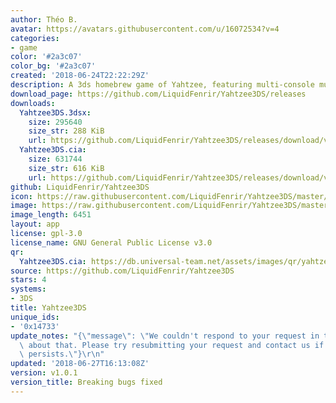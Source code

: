 ```yaml
---
author: Théo B.
avatar: https://avatars.githubusercontent.com/u/16072534?v=4
categories:
- game
color: '#2a3c07'
color_bg: '#2a3c07'
created: '2018-06-24T22:22:29Z'
description: A 3ds homebrew game of Yahtzee, featuring multi-console multiplayer
download_page: https://github.com/LiquidFenrir/Yahtzee3DS/releases
downloads:
  Yahtzee3DS.3dsx:
    size: 295640
    size_str: 288 KiB
    url: https://github.com/LiquidFenrir/Yahtzee3DS/releases/download/v1.0.1/Yahtzee3DS.3dsx
  Yahtzee3DS.cia:
    size: 631744
    size_str: 616 KiB
    url: https://github.com/LiquidFenrir/Yahtzee3DS/releases/download/v1.0.1/Yahtzee3DS.cia
github: LiquidFenrir/Yahtzee3DS
icon: https://raw.githubusercontent.com/LiquidFenrir/Yahtzee3DS/master/icon.png
image: https://raw.githubusercontent.com/LiquidFenrir/Yahtzee3DS/master/sprites/banner.png
image_length: 6451
layout: app
license: gpl-3.0
license_name: GNU General Public License v3.0
qr:
  Yahtzee3DS.cia: https://db.universal-team.net/assets/images/qr/yahtzee3ds-cia.png
source: https://github.com/LiquidFenrir/Yahtzee3DS
stars: 4
systems:
- 3DS
title: Yahtzee3DS
unique_ids:
- '0x14733'
update_notes: "{\"message\": \"We couldn't respond to your request in time. Sorry\
  \ about that. Please try resubmitting your request and contact us if the problem\
  \ persists.\"}\r\n"
updated: '2018-06-27T16:13:08Z'
version: v1.0.1
version_title: Breaking bugs fixed
---
```

